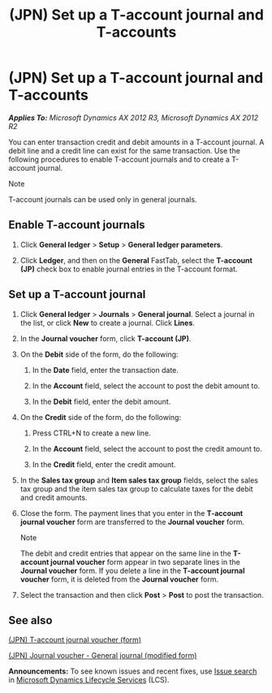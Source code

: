 ﻿---
title: (JPN) Set up a T-account journal and T-accounts
TOCTitle: (JPN) Set up a T-account journal and T-accounts
ms:assetid: 019f4fff-944b-41a4-b84e-4ffa40820a10
ms:mtpsurl: https://technet.microsoft.com/en-us/library/JJ710995(v=AX.60)
ms:contentKeyID: 49386408
ms.date: 04/18/2014
mtps_version: v=AX.60
f1_keywords:
- journal
- voucher
- (JPN)
- Japan
- T-account
- t-account journal
- JP - 00005
---

# (JPN) Set up a T-account journal and T-accounts 


_**Applies To:** Microsoft Dynamics AX 2012 R3, Microsoft Dynamics AX 2012 R2_

You can enter transaction credit and debit amounts in a T-account journal. A debit line and a credit line can exist for the same transaction. Use the following procedures to enable T-account journals and to create a T-account journal.


> [!NOTE]
> <P>T-account journals can be used only in general journals.</P>



## Enable T-account journals

1.  Click **General ledger** \> **Setup** \> **General ledger parameters**.

2.  Click **Ledger**, and then on the **General** FastTab, select the **T-account (JP)** check box to enable journal entries in the T-account format.

## Set up a T-account journal

1.  Click **General ledger** \> **Journals** \> **General journal**. Select a journal in the list, or click **New** to create a journal. Click **Lines**.

2.  In the **Journal voucher** form, click **T-account (JP)**.

3.  On the **Debit** side of the form, do the following:
    
    1.  In the **Date** field, enter the transaction date.
    
    2.  In the **Account** field, select the account to post the debit amount to.
    
    3.  In the **Debit** field, enter the debit amount.

4.  On the **Credit** side of the form, do the following:
    
    1.  Press CTRL+N to create a new line.
    
    2.  In the **Account** field, select the account to post the credit amount to.
    
    3.  In the **Credit** field, enter the credit amount.

5.  In the **Sales tax group** and **Item sales tax group** fields, select the sales tax group and the item sales tax group to calculate taxes for the debit and credit amounts.

6.  Close the form. The payment lines that you enter in the **T-account journal voucher** form are transferred to the **Journal voucher** form.
    

    > [!NOTE]
    > <P>The debit and credit entries that appear on the same line in the <STRONG>T-account journal voucher</STRONG> form appear in two separate lines in the <STRONG>Journal voucher</STRONG> form. If you delete a line in the <STRONG>T-account journal voucher</STRONG> form, it is deleted from the <STRONG>Journal voucher</STRONG> form.</P>



7.  Select the transaction and then click **Post** \> **Post** to post the transaction.

## See also

[(JPN) T-account journal voucher (form)](https://technet.microsoft.com/en-us/library/jj711040\(v=ax.60\))

[(JPN) Journal voucher - General journal (modified form)](https://technet.microsoft.com/en-us/library/jj711027\(v=ax.60\))

  
**Announcements:** To see known issues and recent fixes, use [Issue search](http://go.microsoft.com/fwlink/?linkid=389258) in [Microsoft Dynamics Lifecycle Services](http://go.microsoft.com/fwlink/?linkid=306505) (LCS).

